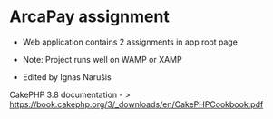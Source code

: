 # ArcaPay assignment


* Web application contains 2 assignments in app root page
* Note: Project runs well on WAMP or XAMP

* Edited by Ignas Narušis


CakePHP 3.8 documentation - > https://book.cakephp.org/3/_downloads/en/CakePHPCookbook.pdf
